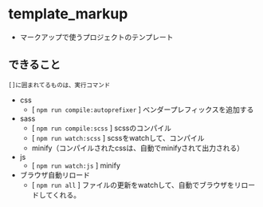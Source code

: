 # template_markup
- マークアップで使うプロジェクトのテンプレート

## できること
`[]に囲まれてるものは、実行コマンド`
- css
    - [ `npm run compile:autoprefixer` ] ベンダープレフィックスを追加する
- sass
    - [ `npm run compile:scss` ] scssのコンパイル
    - [ `npm run watch:scss` ] scssをwatchして、コンパイル
    - minify（コンパイルされたcssは、自動でminifyされて出力される）
- js
    - [ `npm run watch:js` ] minify
- ブラウザ自動リロード
    - [ `npm run all` ] ファイルの更新をwatchして、自動でブラウザをリロードしてくれる。